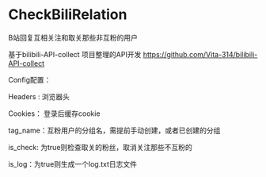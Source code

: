 ﻿# CheckBiliRelation
B站回复互相关注和取关那些非互粉的用户

基于bilibili-API-collect 项目整理的API开发
https://github.com/Vita-314/bilibili-API-collect


Config配置：

Headers : 浏览器头

Cookies： 登录后缓存cookie

tag_name：互粉用户的分组名，需提前手动创建，或者已创建的分组

is_check: 为true则检查取关的粉丝，取消关注那些不互粉的

is_log：为true则生成一个log.txt日志文件
